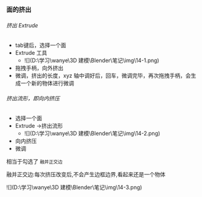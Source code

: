 ### 面的挤出

###### 挤出 Extrude

- tab键后，选择一个面
- Extrude 工具
  - ![](D:\学习\wanye\3D 建模\Blender\笔记\img\14-1.png)
- 拖拽手柄，向外挤出
- 微调，挤出的长度，xyz 轴中调好后，回车，微调完毕，再次拖拽手柄，会生成一个新的物体进行微调





###### 挤出流形，即向内挤压

- 选择一个面
- Extrude ->挤出流形
  - ![](D:\学习\wanye\3D 建模\Blender\笔记\img\14-2.png)
- 向内挤压
- 微调

相当于勾选了 `融并正交边`

融并正交边:每次挤压改变后,不会产生边框边界,看起来还是一个物体

![](D:\学习\wanye\3D 建模\Blender\笔记\img\14-3.png)

